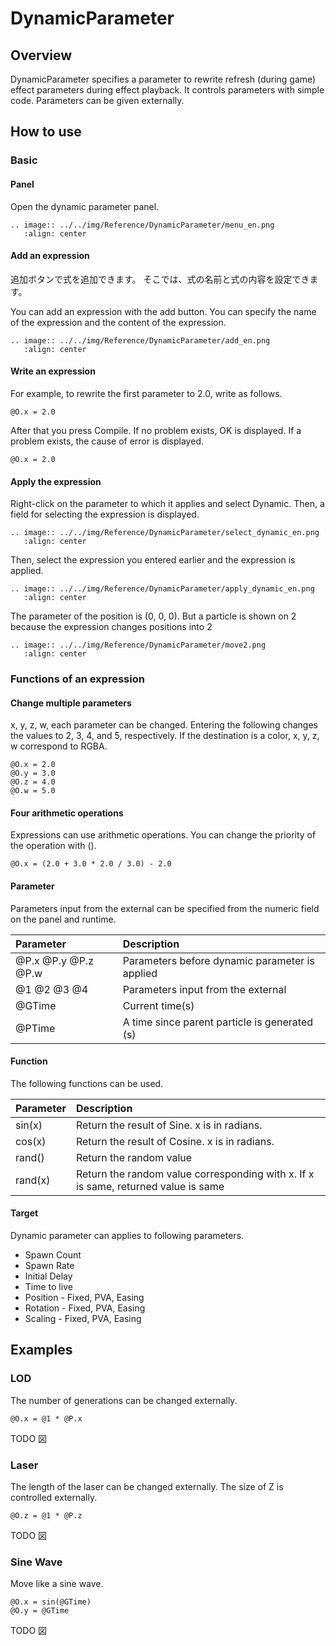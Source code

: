 ﻿# DynamicParameter

## Overview

DynamicParameter specifies a parameter to rewrite refresh (during game) effect parameters during effect playback.
It controls parameters with simple code. Parameters can be given externally.

## How to use

### Basic

#### Panel

Open the dynamic parameter panel.

```eval_rst
.. image:: ../../img/Reference/DynamicParameter/menu_en.png
   :align: center
```

#### Add an expression

追加ボタンで式を追加できます。
そこでは、式の名前と式の内容を設定できます。

You can add an expression with the add button.
You can specify the name of the expression and the content of the expression.

```eval_rst
.. image:: ../../img/Reference/DynamicParameter/add_en.png
   :align: center
```

#### Write an expression

For example, to rewrite the first parameter to 2.0, write as follows.

```
@O.x = 2.0
```

After that you press Compile. If no problem exists, OK is displayed. If a problem exists, the cause of error is displayed.

```
@O.x = 2.0
```


#### Apply the expression

Right-click on the parameter to which it applies and select Dynamic.
Then, a field for selecting the expression is displayed.

```eval_rst
.. image:: ../../img/Reference/DynamicParameter/select_dynamic_en.png
   :align: center
```

Then, select the expression you entered earlier and the expression is applied.

```eval_rst
.. image:: ../../img/Reference/DynamicParameter/apply_dynamic_en.png
   :align: center
```

The parameter of the position is (0, 0, 0). But a particle is shown on 2 because the expression changes positions into 2

```eval_rst
.. image:: ../../img/Reference/DynamicParameter/move2.png
   :align: center
```

### Functions of an expression

#### Change multiple parameters

x, y, z, w, each parameter can be changed.
Entering the following changes the values ​​to 2, 3, 4, and 5, respectively.
If the destination is a color, x, y, z, w correspond to RGBA.


```
@O.x = 2.0
@O.y = 3.0
@O.z = 4.0
@O.w = 5.0
```

#### Four arithmetic operations

Expressions can use arithmetic operations. You can change the priority of the operation with ().

```
@O.x = (2.0 + 3.0 * 2.0 / 3.0) - 2.0
```

#### Parameter

Parameters input from the external can be specified from the numeric field on the panel and runtime.

|Parameter|Description|
|:----|:----|
|@P.x @P.y @P.z @P.w|Parameters before dynamic parameter is applied|
|@1 @2 @3 @4|Parameters input from the external|
|@GTime|Current time(s)|
|@PTime|A time since parent particle is generated (s)|

#### Function

The following functions can be used.

|Parameter|Description|
|:----|:----|
|sin(x)|Return the result of Sine. x is in radians. |
|cos(x)|Return the result of Cosine. x is in radians.|
|rand()|Return the random value|
|rand(x)|Return the random value corresponding with x. If x is same, returned value is same|

#### Target

Dynamic parameter can applies to following parameters.

- Spawn Count
- Spawn Rate
- Initial Delay
- Time to live
- Position - Fixed, PVA, Easing
- Rotation - Fixed, PVA, Easing
- Scaling - Fixed, PVA, Easing

## Examples

### LOD

The number of generations can be changed externally.

```
@O.x = @1 * @P.x
```

TODO 図

### Laser

The length of the laser can be changed externally.
The size of Z is controlled externally.

```
@O.z = @1 * @P.z
```

TODO 図

### Sine Wave

Move like a sine wave.

```
@O.x = sin(@GTime)
@O.y = @GTime
```

TODO 図
